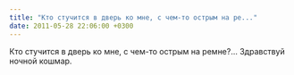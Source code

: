 ```yaml
---
title: "Кто стучится в дверь ко мне, с чем-то острым на ре..."
date: 2011-05-28 22:06:00 +0300
---
```


Кто стучится в дверь ко мне, с чем-то острым на ремне?... Здравствуй ночной кошмар.

